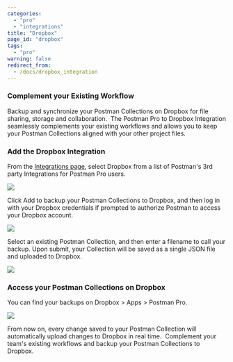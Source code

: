 ```yaml
---
categories:
  - "pro"
  - "integrations"
title: "Dropbox"
page_id: "dropbox"
tags: 
  - "pro"
warning: false
redirect_from:
  - /docs/dropbox_integration
---
```


### Complement your Existing Workflow

Backup and synchronize your Postman Collections on Dropbox for file sharing, storage and collaboration.  The Postman Pro to Dropbox Integration seamlessly complements your existing workflows and allows you to keep your Postman Collections aligned with your other project files.

### Add the Dropbox Integration

From the [Integrations page](https://app.getpostman.com/dashboard/integrations), select Dropbox from a list of Postman's 3rd party Integrations for Postman Pro users.

![](https://s3.amazonaws.com/postman-static-getpostman-com/postman-docs/dropINT.png)

Click Add to backup your Postman Collections to Dropbox, and then log in with your Dropbox credentials if prompted to authorize Postman to access your Dropbox account.  

![](https://s3.amazonaws.com/postman-static-getpostman-com/postman-docs/dropbox_add.png)

Select an existing Postman Collection, and then enter a filename to call your backup. Upon submit, your Collection will be saved as a single JSON file and uploaded to Dropbox.

![](https://s3.amazonaws.com/postman-static-getpostman-com/postman-docs/dropbox_backup.png)

### Access your Postman Collections on Dropbox

You can find your backups on Dropbox > Apps > Postman Pro.

![](https://s3.amazonaws.com/postman-static-getpostman-com/postman-docs/dropbox_view.png)

From now on, every change saved to your Postman Collection will automatically upload changes to Dropbox in real time.  Complement your team's existing workflows and backup your Postman Collections to Dropbox.
